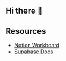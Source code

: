 ## Hi there 👋

## Resources
* [Notion Workboard](https://www.notion.so/b0cf1064841f44cab54073bc1427db01?v=d85152b29dfb472e8afc0cea70cb9323)
* [Supabase Docs](https://supabase.com/docs)
